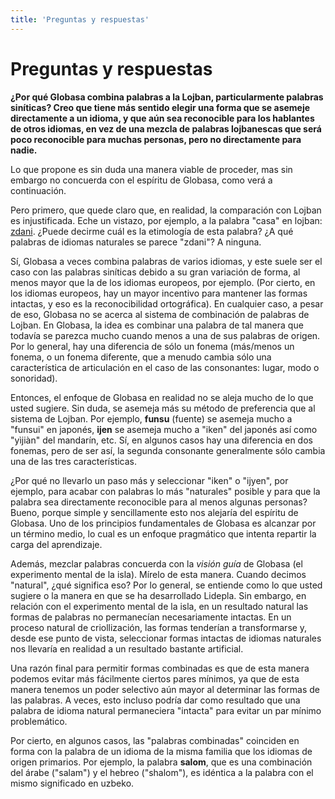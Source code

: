 ```yaml
---
title: 'Preguntas y respuestas'
---
```


# Preguntas y respuestas

**¿Por qué Globasa combina palabras a la Lojban, particularmente palabras siníticas? Creo que tiene más sentido elegir una forma que se asemeje directamente a un idioma, y que aún sea reconocible para los hablantes de otros idiomas, en vez de una mezcla de palabras lojbanescas que será poco reconocible para muchas personas, pero no directamente para nadie.**

Lo que propone es sin duda una manera viable de proceder, mas sin embargo no concuerda con el espíritu de Globasa, como verá a continuación.

Pero primero, que quede claro que, en realidad, la comparación con Lojban es injustificada. Eche un vistazo, por ejemplo, a la palabra "casa" en lojban: [zdani](https://en.glosbe.com/en/jbo/house). ¿Puede decirme cuál es la etimología de esta palabra? ¿A qué palabras de idiomas naturales se parece "zdani"? A ninguna.

Sí, Globasa a veces combina palabras de varios idiomas, y este suele ser el caso con las palabras siníticas debido a su gran variación de forma, al menos mayor que la de los idiomas europeos, por ejemplo. (Por cierto, en los idiomas europeos, hay un mayor incentivo para mantener las formas intactas, y eso es la reconocibilidad ortográfica). En cualquier caso, a pesar de eso, Globasa no se acerca al sistema de combinación de palabras de Lojban. En Globasa, la idea es combinar una palabra de tal manera que todavía se parezca mucho cuando menos a una de sus palabras de origen. Por lo general, hay una diferencia de sólo un fonema (más/menos un fonema, o un fonema diferente, que a menudo cambia sólo una característica de articulación en el caso de las consonantes: lugar, modo o sonoridad).

Entonces, el enfoque de Globasa en realidad no se aleja mucho de lo que usted sugiere. Sin duda, se asemeja más su método de preferencia que al sistema de Lojban. Por ejemplo, **funsu** (fuente) se asemeja mucho a "funsui" en japonés, **ijen** se asemeja mucho  a "iken" del japonés así como "yìjiàn" del mandarín, etc. Sí, en algunos casos hay una diferencia en dos fonemas, pero de ser así, la segunda consonante generalmente sólo cambia una de las tres características.

¿Por qué no llevarlo un paso más y seleccionar "iken" o "ijyen", por ejemplo, para acabar con palabras lo más "naturales" posible y para que la palabra sea directamente reconocible para al menos algunas personas? Bueno, porque simple y sencillamente esto nos alejaría del espíritu de Globasa. Uno de los principios fundamentales de Globasa es alcanzar por un término medio, lo cual es un enfoque pragmático que intenta repartir la carga del aprendizaje.

Además, mezclar palabras concuerda con la _visión guía_ de Globasa (el experimento mental de la isla). Mírelo de esta manera. Cuando decimos "natural", ¿qué significa eso? Por lo general, se entiende como lo que usted sugiere o la manera en que se ha desarrollado Lidepla. Sin embargo, en relación con el experimento mental de la isla, en un resultado natural las formas de palabras no permanecían necesariamente intactas. En un proceso natural de criollización, las formas tenderían a transformarse y, desde ese punto de vista, seleccionar formas intactas de idiomas naturales nos llevaría en realidad a un resultado bastante artificial.

Una razón final para permitir formas combinadas es que de esta manera podemos evitar más fácilmente ciertos pares mínimos, ya que de esta manera tenemos un poder selectivo aún mayor al determinar las formas de las palabras. A veces, esto incluso podría dar como resultado que una palabra de idioma natural permaneciera "intacta" para evitar un par mínimo problemático.

Por cierto, en algunos casos, las "palabras combinadas" coinciden en forma con la palabra de un idioma de la misma familia que los idiomas de origen primarios. Por ejemplo, la palabra **salom**, que es una combinación del árabe ("salam") y el hebreo ("shalom"), es idéntica a la palabra con el mismo significado en uzbeko.